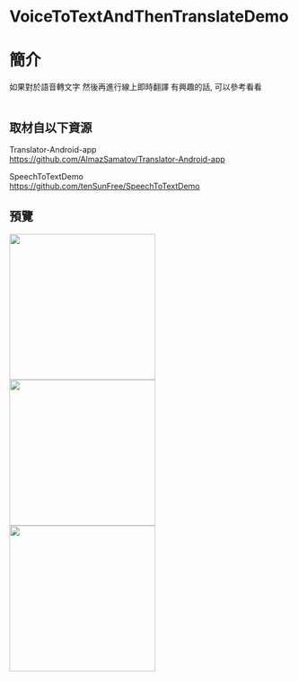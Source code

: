 # VoiceToTextAndThenTranslateDemo

簡介
==================================
如果對於語音轉文字 然後再進行線上即時翻譯 有興趣的話, 可以參考看看                                   

取材自以下資源
--------
Translator-Android-app                                   
https://github.com/AlmazSamatov/Translator-Android-app

SpeechToTextDemo          
https://github.com/tenSunFree/SpeechToTextDemo
                              
預覽
--------
<p align="left">
  <img src="https://i.imgur.com/H9t9SxR.png" width="260"/>
  <img src="https://i.imgur.com/G9ou8Pp.png" width="260"/>
  <img src="https://i.imgur.com/T47jHBP.png" width="260"/>
</p>                                 

